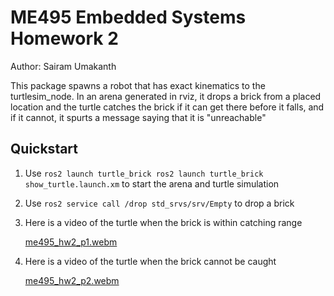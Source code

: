 # ME495 Embedded Systems Homework 2
Author: Sairam Umakanth

This package spawns a robot that has exact kinematics to the turtlesim_node. In an arena generated in rviz, it drops a brick from a placed location and the turtle catches the brick if it can get there before it falls, and if it cannot, it spurts a message saying that it is "unreachable"

## Quickstart
1. Use `ros2 launch turtle_brick ros2 launch turtle_brick show_turtle.launch.xm` to start the arena and turtle simulation
2. Use `ros2 service call /drop std_srvs/srv/Empty` to drop a brick
3. Here is a video of the turtle when the brick is within catching range

   [me495_hw2_p1.webm](https://github.com/user-attachments/assets/c528552b-bf44-4d7b-ad55-7683048be5dd)

4. Here is a video of the turtle when the brick cannot be caught

   [me495_hw2_p2.webm](https://github.com/user-attachments/assets/054a6581-1cb1-4fc9-9504-e635e040cc60)